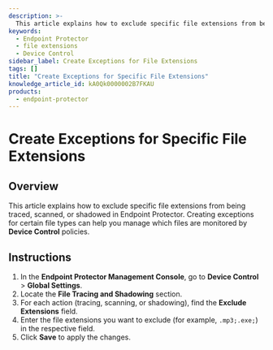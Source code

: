 ```yaml
---
description: >-
  This article explains how to exclude specific file extensions from being traced, scanned, or shadowed in Endpoint Protector.
keywords:
  - Endpoint Protector
  - file extensions
  - Device Control
sidebar_label: Create Exceptions for File Extensions
tags: []
title: "Create Exceptions for Specific File Extensions"
knowledge_article_id: kA0Qk0000002B7FKAU
products:
  - endpoint-protector
---
```


# Create Exceptions for Specific File Extensions

## Overview

This article explains how to exclude specific file extensions from being traced, scanned, or shadowed in Endpoint Protector. Creating exceptions for certain file types can help you manage which files are monitored by **Device Control** policies.

## Instructions

1. In the **Endpoint Protector Management Console**, go to **Device Control** > **Global Settings**.
2. Locate the **File Tracing and Shadowing** section.
3. For each action (tracing, scanning, or shadowing), find the **Exclude Extensions** field.
4. Enter the file extensions you want to exclude (for example, `.mp3;.exe;`) in the respective field.
5. Click **Save** to apply the changes.